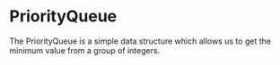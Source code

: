 # PriorityQueue

The PriorityQueue is a simple data structure which allows us to get the minimum value from a group of integers.

